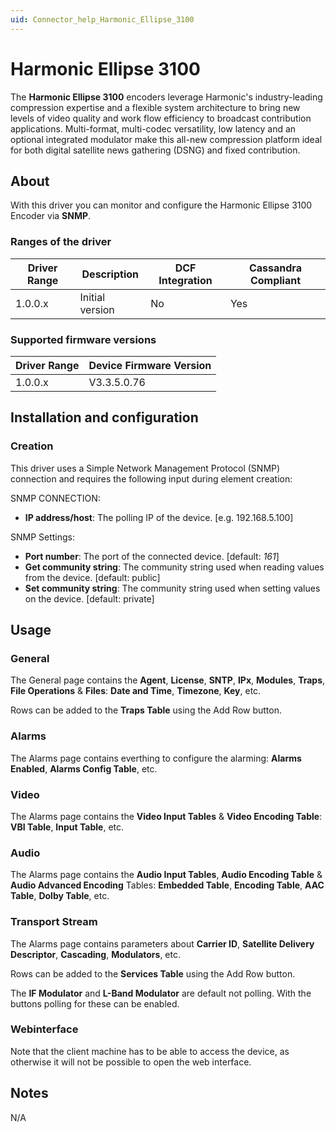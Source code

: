 ```yaml
---
uid: Connector_help_Harmonic_Ellipse_3100
---
```


# Harmonic Ellipse 3100

The **Harmonic Ellipse 3100** encoders leverage Harmonic's industry-leading compression expertise and a flexible system architecture to bring new levels of video quality and work flow efficiency to broadcast contribution applications. Multi-format, multi-codec versatility, low latency and an optional integrated modulator make this all-new compression platform ideal for both digital satellite news gathering (DSNG) and fixed contribution.

## About

With this driver you can monitor and configure the Harmonic Ellipse 3100 Encoder via **SNMP**.

### Ranges of the driver

| **Driver Range** | **Description** | **DCF Integration** | **Cassandra Compliant** |
|------------------|-----------------|---------------------|-------------------------|
| 1.0.0.x          | Initial version | No                  | Yes                     |

### Supported firmware versions

| **Driver Range** | **Device Firmware Version** |
|------------------|-----------------------------|
| 1.0.0.x          | V3.3.5.0.76                 |

## Installation and configuration

### Creation

This driver uses a Simple Network Management Protocol (SNMP) connection and requires the following input during element creation:

SNMP CONNECTION:

- **IP address/host**: The polling IP of the device. \[e.g. 192.168.5.100\]

SNMP Settings:

- **Port number**: The port of the connected device. \[default: *161*\]
- **Get community string**: The community string used when reading values from the device. \[default: public\]
- **Set community string**: The community string used when setting values on the device. \[default: private\]

## Usage

### General

The General page contains the **Agent**, **License**, **SNTP**, **IPx**, **Modules**, **Traps**, **File Operations** & **Files**: **Date and Time**, **Timezone**, **Key**, etc.

Rows can be added to the **Traps Table** using the Add Row button.

### Alarms

The Alarms page contains everthing to configure the alarming: **Alarms Enabled**, **Alarms Config Table**, etc.

### Video

The Alarms page contains the **Video Input Tables** & **Video Encoding Table**: **VBI Table**, **Input Table**, etc.

### Audio

The Alarms page contains the **Audio Input Tables**, **Audio Encoding Table** & **Audio Advanced Encoding** Tables: **Embedded Table**, **Encoding Table**, **AAC Table**, **Dolby Table**, etc.

### Transport Stream

The Alarms page contains parameters about **Carrier ID**, **Satellite Delivery Descriptor**, **Cascading**, **Modulators**, etc.

Rows can be added to the **Services Table** using the Add Row button.

The **IF Modulator** and **L-Band Modulator** are default not polling. With the buttons polling for these can be enabled.

### Webinterface

Note that the client machine has to be able to access the device, as otherwise it will not be possible to open the web interface.

## Notes

N/A
